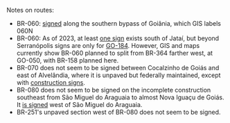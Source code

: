 Notes on routes:
* BR-060: [signed](https://www.google.com/maps/@-16.7867528,-49.243859,3a,48.8y,252.99h,80.07t/data=!3m6!1e1!3m4!1sxNewJy8BzcYD72j-wrPWbQ!2e0!7i16384!8i8192?entry=ttu) along the southern bypass of Goiânia, which GIS labels 060N
* BR-060: As of 2023, at least [one sign](https://www.google.com/maps/@-17.9153275,-51.7684434,3a,16.3y,287.42h,89.28t/data=!3m6!1e1!3m4!1svQuubPwGMOps7lYbKDDz_A!2e0!7i16384!8i8192?entry=ttu) exists south of Jataí, but beyond Serranópolis signs are only for [GO-184](https://www.google.com/maps/@-18.304775,-51.9626757,3a,47.1y,285.25h,76.59t/data=!3m6!1e1!3m4!1s0NDE7-7heOfEEaoE6_J8ng!2e0!7i13312!8i6656). However, GIS and maps currently show BR-060 planned to split from BR-364 farther west, at GO-050, with BR-158 planned here.
* BR-070 does not seem to be signed between Cocalzinho de Goiás and east of Alvelândia, where it is unpaved but federally maintained, except with [construction signs](https://www.google.com/maps/@-15.7816718,-48.8012107,3a,15.1y,152.84h,86.44t/data=!3m6!1e1!3m4!1spunqfz9EjsfbBr9by6iqMA!2e0!7i16384!8i8192?entry=ttu).
* BR-080 does not seem to be signed on the incomplete construction southeast from São Miguel do Araguaia to almost Nova Iguaçu de Goiás. It [is signed](https://www.google.com/maps/@-13.2857678,-50.1885176,3a,15y,289.54h,85.84t/data=!3m6!1e1!3m4!1s4BKnUsNi04V61xjwoAQIkg!2e0!7i16384!8i8192?entry=ttu) west of São Miguel do Araguaia.
* BR-251's unpaved section west of BR-080 does not seem to be signed.
